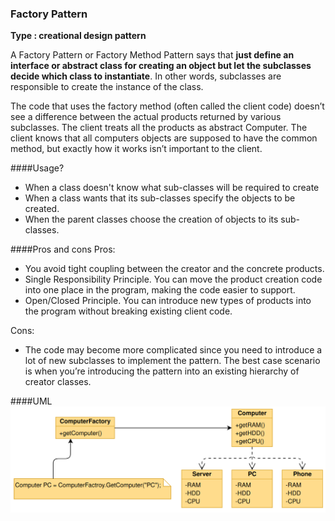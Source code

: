 ### Factory Pattern
**Type : creational design pattern**

A Factory Pattern or Factory Method Pattern says that 
**just define an interface or abstract class for creating 
an object but let the subclasses decide which class to 
instantiate**. In other words, subclasses are responsible 
to create the instance of the class.

The code that uses the factory method (often called the client code) 
doesn’t see a difference between the actual products returned by 
various subclasses. The client treats all the products as abstract 
Computer. The client knows that all computers objects are supposed 
to have the common method, but exactly how it works isn’t important 
to the client.

####Usage?
  * When a class doesn't know what sub-classes will be required to create
  * When a class wants that its sub-classes specify the objects to be created.
  * When the parent classes choose the creation of objects to its sub-classes.

####Pros and cons
Pros:
   +  You avoid tight coupling between the creator and the concrete products.
   +  Single Responsibility Principle. You can move the product creation code 
        into one place in the program, making the code easier to support.
   +  Open/Closed Principle. You can introduce new types of products into 
        the program without breaking existing client code.

Cons:

  - The code may become more complicated since you need to introduce a lot 
    of new subclasses to implement the pattern. The best case scenario is 
    when you’re introducing the pattern into an existing hierarchy of creator classes. 

####UML
![alt text](factory-uml.png "Title")